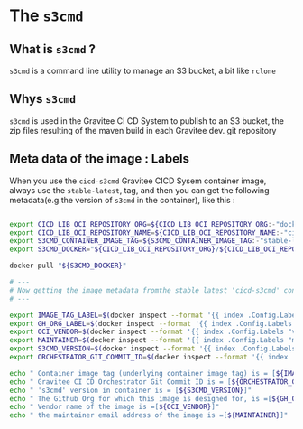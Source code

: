 # The `s3cmd`


## What is `s3cmd` ?

`s3cmd` is a command line utility to manage an S3 bucket, a bit like `rclone`

## Whys `s3cmd`

`s3cmd` is used in the Gravitee CI CD System to publish to an S3 bucket, the zip files resulting of the maven build in  each Gravitee dev. git repository

## Meta data of the image : Labels

When you use the `cicd-s3cmd` Gravitee CICD Sysem container image, always use the `stable-latest`, tag, and then you can get the following metadata(e.g.the version of `s3cmd` in the container), like this :

```bash

export CICD_LIB_OCI_REPOSITORY_ORG=${CICD_LIB_OCI_REPOSITORY_ORG:-"docker.io/graviteeio"}
export CICD_LIB_OCI_REPOSITORY_NAME=${CICD_LIB_OCI_REPOSITORY_NAME:-"cicd-s3cmd"}
export S3CMD_CONTAINER_IMAGE_TAG=${S3CMD_CONTAINER_IMAGE_TAG:-"stable-latest"}
export S3CMD_DOCKER="${CICD_LIB_OCI_REPOSITORY_ORG}/${CICD_LIB_OCI_REPOSITORY_NAME}:${S3CMD_CONTAINER_IMAGE_TAG}"

docker pull "${S3CMD_DOCKER}"

# ---
# Now getting the image metadata fromthe stable latest 'cicd-s3cmd' container image :
# ---

export IMAGE_TAG_LABEL=$(docker inspect --format '{{ index .Config.Labels "oci.image.tag"}}' "${S3CMD_DOCKER}")
export GH_ORG_LABEL=$(docker inspect --format '{{ index .Config.Labels "cicd.github.org"}}' "${S3CMD_DOCKER}")
export OCI_VENDOR=$(docker inspect --format '{{ index .Config.Labels "vendor"}}' "${S3CMD_DOCKER}")
export MAINTAINER=$(docker inspect --format '{{ index .Config.Labels "maintainer"}}' "${S3CMD_DOCKER}")
export S3CMD_VERSION=$(docker inspect --format '{{ index .Config.Labels "cicd.s3cmd.version"}}' "${S3CMD_DOCKER}")
export ORCHESTRATOR_GIT_COMMIT_ID=$(docker inspect --format '{{ index .Config.Labels "cicd.orchestrator.git.commit.id"}}' "${S3CMD_DOCKER}")

echo " Container image tag (underlying container image tag) is = [${IMAGE_TAG_LABEL}]"
echo " Gravitee CI CD Orchestrator Git Commit ID is = [${ORCHESTRATOR_GIT_COMMIT_ID}]"
echo " 's3cmd' version in container is = [${S3CMD_VERSION}]"
echo " The Github Org for which this image is designed for, is =[${GH_ORG_LABEL}]"
echo " Vendor name of the image is =[${OCI_VENDOR}]"
echo " the maintainer email address of the image is =[${MAINTAINER}]"

```
